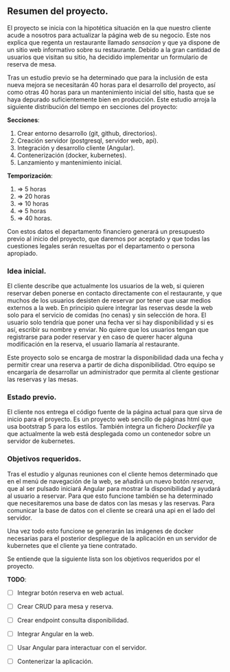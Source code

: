 ## Resumen del proyecto.

El proyecto se inicia con la hipotética situación en la que nuestro cliente acude a nosotros para actualizar la página web de su negocio. Este nos explica que regenta un restaurante llamado _sensacion_ y que ya dispone de un sitio web informativo sobre su restaurante. Debido a la gran cantidad de usuarios que visitan su sitio, ha decidido implementar un formulario de reserva de mesa.

Tras un estudio previo se ha determinado que para la inclusión de esta nueva mejora se necesitarán 40 horas para el desarrollo del proyecto, así como otras 40 horas para un mantenimiento inicial del sitio, hasta que se haya depurado suficientemente bien en producción. Este estudio arroja la siguiente distribución del tiempo en secciones del proyecto:

**Secciones**:
1. Crear entorno desarrollo (git, github, directorios).
2. Creación servidor (postgresql, servidor web, api).
3. Integración y desarrollo cliente (Angular).
4. Contenerización (docker, kubernetes).
5. Lanzamiento y mantenimiento inicial.

**Temporización**:
1. => 5 horas
2. => 20 horas
3. => 10 horas
4. => 5 horas
5. => 40 horas.

Con estos datos el departamento financiero generará un presupuesto previo al inicio del proyecto, que daremos por aceptado y que todas las cuestiones legales serán resueltas por el departamento o persona apropiado.

### Idea inicial.

El cliente describe que actualmente los usuarios de la web, si quieren reservar deben ponerse en contacto directamente con el restaurante, y que muchos de los usuarios desisten de reservar por tener que usar medios externos a la web. En principio quiere integrar las reservas desde la web solo para el servicio de comidas (no cenas) y sin selección de hora. El usuario solo tendría que poner una fecha ver si hay disponibilidad y si es así, escribir su nombre y enviar. No quiere que los usuarios tengan que registrarse para poder reservar y en caso de querer hacer alguna modificación en la reserva, el usuario llamaría al restaurante.

Este proyecto solo se encarga de mostrar la disponibilidad dada una fecha y permitir crear una reserva a partir de dicha disponibilidad. Otro equipo se encargaría de desarrollar un administrador que permita al cliente gestionar las reservas y las mesas.

### Estado previo.

El cliente nos entrega el código fuente de la página actual para que sirva de inicio para el proyecto. Es un proyecto web sencillo de páginas html que usa bootstrap 5 para los estilos. También integra un fichero _Dockerfile_ ya que actualmente la web está desplegada como un contenedor sobre un servidor de kubernetes.

### Objetivos requeridos.

Tras el estudio y algunas reuniones con el cliente hemos determinado que en el menú de navegación de la web, se añadirá un nuevo botón _reserva_, que al ser pulsado iniciará Angular para mostrar la disponibilidad y ayudará al usuario a reservar. Para que esto funcione también se ha determinado que necesitaremos una base de datos con las mesas y las reservas. Para comunicar la base de datos con el cliente se creará una api en el lado del servidor.

Una vez todo esto funcione se generarán las imágenes de docker necesarias para el posterior despliegue de la aplicación en un servidor de kubernetes que el cliente ya tiene contratado.

Se entiende que la siguiente lista son los objetivos requeridos por el proyecto.

**TODO**:
- [ ] Integrar botón reserva en web actual.
- [ ] Crear CRUD para mesa y reserva.
- [ ] Crear endpoint consulta disponibilidad.
- [ ] Integrar Angular en la web.
- [ ] Usar Angular para interactuar con el servidor.
- [ ] Contenerizar la aplicación.

